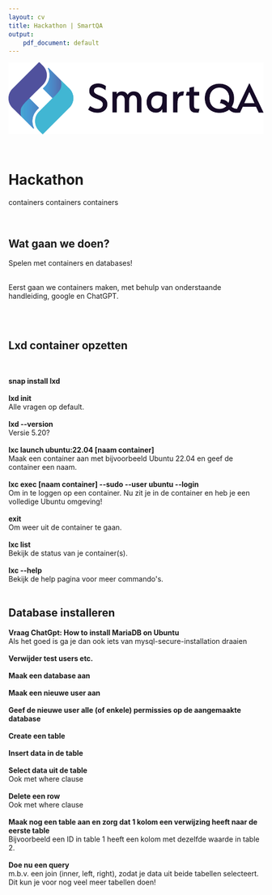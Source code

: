 ```yaml
---
layout: cv
title: Hackathon | SmartQA
output: 
    pdf_document: default
---
```


![SmartQA-logo alt >](./images/Logo_SmartQA.png)

<br />

# Hackathon
containers containers containers

<br />

## Wat gaan we doen?
Spelen met containers en databases!
<br /><br />

Eerst gaan we containers maken, met behulp van onderstaande handleiding, google en ChatGPT.
<br />
<!-- 
Er zijn verschillende opties qua containers en databases.
<br />

Nadat we een werkende container met database hebben: 
<br />
Verkennen van 'test isolation'. Verzin een test die zo omgaat met de data dat het een eigen omgeving / database nodig heeft.
-->
<br /> <br />


## Lxd container opzetten

<br />

__snap install lxd__
<br /><br />
__lxd init__
<br />
Alle vragen op default.
<br /><br />
__lxd --version__
<br />
Versie 5.20?
<br /><br />
__lxc launch ubuntu:22.04 [naam container]__
<br />
Maak een container aan met bijvoorbeeld Ubuntu 22.04 en geef de container een naam.
<br /><br />
__lxc exec [naam container] --sudo --user ubuntu --login__
<br />
Om in te loggen op een container.
Nu zit je in de container en heb je een volledige Ubuntu omgeving!
<br /><br />
__exit__
<br />
Om weer uit de container te gaan.
<br /><br />
__lxc list__
<br />
Bekijk de status van je container(s).
<br /><br />
__lxc --help__
<br />
Bekijk de help pagina voor meer commando's.
<br />
<br />

## Database installeren

__Vraag ChatGpt: How to install MariaDB on Ubuntu__
<br />
Als het goed is ga je dan ook iets van mysql-secure-installation draaien
<br />
<br />
__Verwijder test users etc.__
<br /><br />
__Maak een database aan__
<br /><br />
__Maak een nieuwe user aan__
<br /><br />
__Geef de nieuwe user alle (of enkele) permissies op de aangemaakte database__
<br /><br />
__Create een table__
<br /><br />
__Insert data in de table__
<br /><br />
__Select data uit de table__
<br />
Ook met where clause
<br /><br />
__Delete een row__
<br />
Ook met where clause
<br /><br />
__Maak nog een table aan en zorg dat 1 kolom een verwijzing heeft naar de eerste table__
<br />
Bijvoorbeeld een ID in table 1 heeft een kolom met dezelfde waarde in table 2.
<br /><br />
__Doe nu een query__
<br />
m.b.v. een join (inner, left, right), zodat je data uit beide tabellen selecteert.
Dit kun je voor nog veel meer tabellen doen!
<br />
<br />


<!-- 
***Languages***

<br />

## Work Experience



`may 2022 - jul 2022`
__Keana__

### Test Automation Engineer

Supported team of Keana, development of web based TMS by creating an end-to-end automation test using Playwright. 

- Define test cases and flow 
- Determine coverage 
- BDD using testing-library 
- Accessibility testing 
- Suggest test-ability improvements to developers 
- Tool selection: proposed to use Playwright over Cypress. <br />As POC executed part of the test in both Playwright and Cypress to show the advantages in this project 
<br /><br />

## Education

__Bachelor of Design, Fashion__
`2008 - 2011`

### Rietveld Academie, Amsterdam



 -->
